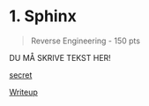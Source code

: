 # 1. Sphinx
> Reverse Engineering - 150 pts

DU MÅ SKRIVE TEKST HER!

[secret](./sphinx)

[Writeup](./writeup.md)
